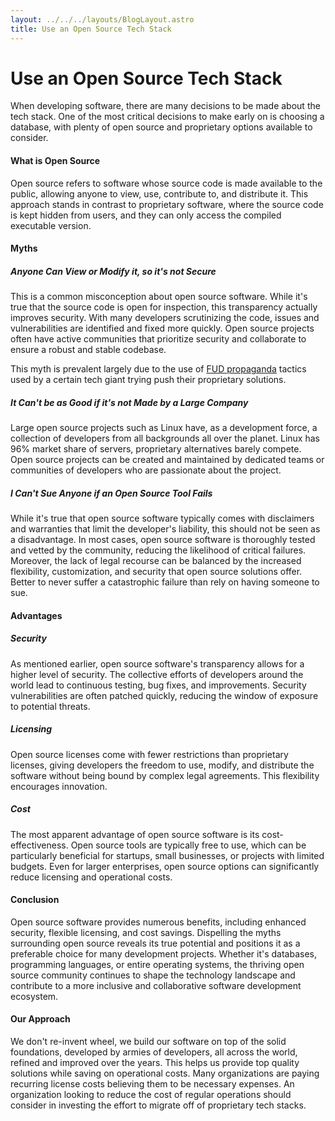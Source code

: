 ```yaml
---
layout: ../../../layouts/BlogLayout.astro
title: Use an Open Source Tech Stack
---
```


# Use an Open Source Tech Stack

[//]: # (Matthew Burkard / 10:21 AM EST • July 16, 2023)

When developing software, there are many decisions to be made about the tech stack. One
of the most critical decisions to make early on is choosing a database, with plenty of
open source and proprietary options available to consider.

#### What is Open Source

Open source refers to software whose source code is made available to the public,
allowing anyone to view, use, contribute to, and distribute it. This approach stands in
contrast to proprietary software, where the source code is kept hidden from users, and
they can only access the compiled executable version.

#### Myths

##### Anyone Can View or Modify it, so it's not Secure

This is a common misconception about open source software. While it's true that the
source code is open for inspection, this transparency actually improves security. With
many developers scrutinizing the code, issues and vulnerabilities are identified and
fixed more quickly. Open source projects often have active communities that prioritize
security and collaborate to ensure a robust and stable codebase.

This myth is prevalent largely due to the
use of [FUD propaganda](https://en.wikipedia.org/wiki/Fear,_uncertainty,_and_doubt)
tactics used by a certain tech giant trying push their proprietary solutions.

##### It Can't be as Good if it's not Made by a Large Company

Large open source projects such as Linux have, as a development force, a collection of
developers from all backgrounds all over the planet. Linux has 96% market share of
servers, proprietary alternatives barely compete. Open source projects can be created
and maintained by dedicated teams or communities of developers who are passionate about
the project.

##### I Can't Sue Anyone if an Open Source Tool Fails

While it's true that open source software typically comes with disclaimers and
warranties that limit the developer's liability, this should not be seen as a
disadvantage. In most cases, open source software is thoroughly tested and vetted by the
community, reducing the likelihood of critical failures. Moreover, the lack of legal
recourse can be balanced by the increased flexibility, customization, and security that
open source solutions offer. Better to never suffer a catastrophic failure than rely on
having someone to sue.

#### Advantages

##### Security

As mentioned earlier, open source software's transparency allows for a higher level of
security. The collective efforts of developers around the world lead to continuous
testing, bug fixes, and improvements. Security vulnerabilities are often patched
quickly, reducing the window of exposure to potential threats.

##### Licensing

Open source licenses come with fewer restrictions than proprietary licenses, giving
developers the freedom to use, modify, and distribute the software without being bound
by complex legal agreements. This flexibility encourages innovation.

##### Cost

The most apparent advantage of open source software is its cost-effectiveness. Open
source tools are typically free to use, which can be particularly beneficial for
startups, small businesses, or projects with limited budgets. Even for larger
enterprises, open source options can significantly reduce licensing and operational
costs.

#### Conclusion

Open source software provides numerous benefits, including enhanced security, flexible
licensing, and cost savings. Dispelling the myths surrounding open source reveals its
true potential and positions it as a preferable choice for many development projects.
Whether it's databases, programming languages, or entire operating systems, the thriving
open source community continues to shape the technology landscape and contribute to a
more inclusive and collaborative software development ecosystem.

#### Our Approach

We don't re-invent wheel, we build our software on top of the solid foundations,
developed by armies of developers, all across the world, refined and improved over the
years. This helps us provide top quality solutions while saving on operational costs.
Many organizations are paying recurring license costs believing them to be necessary
expenses. An organization looking to reduce the cost of regular operations should
consider in investing the effort to migrate off of proprietary tech stacks.
